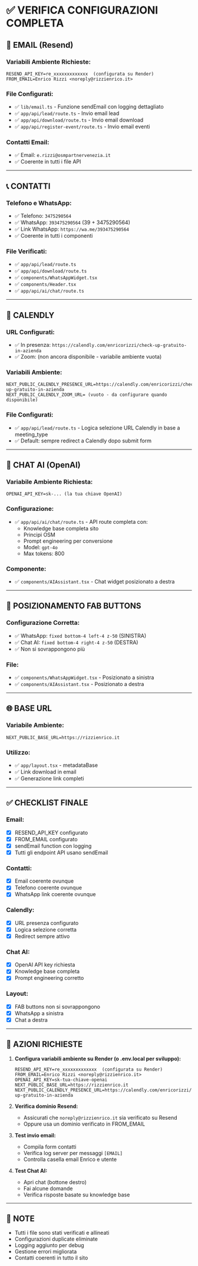# ✅ VERIFICA CONFIGURAZIONI COMPLETA

## 📧 EMAIL (Resend)

### Variabili Ambiente Richieste:
```env
RESEND_API_KEY=re_xxxxxxxxxxxxx  (configurata su Render)
FROM_EMAIL=Enrico Rizzi <noreply@rizzienrico.it>
```

### File Configurati:
- ✅ `lib/email.ts` - Funzione sendEmail con logging dettagliato
- ✅ `app/api/lead/route.ts` - Invio email lead
- ✅ `app/api/download/route.ts` - Invio email download
- ✅ `app/api/register-event/route.ts` - Invio email eventi

### Contatti Email:
- ✅ Email: `e.rizzi@osmpartnervenezia.it`
- ✅ Coerente in tutti i file API

---

## 📞 CONTATTI

### Telefono e WhatsApp:
- ✅ Telefono: `3475290564`
- ✅ WhatsApp: `393475290564` (39 + 3475290564)
- ✅ Link WhatsApp: `https://wa.me/393475290564`
- ✅ Coerente in tutti i componenti

### File Verificati:
- ✅ `app/api/lead/route.ts`
- ✅ `app/api/download/route.ts`
- ✅ `components/WhatsAppWidget.tsx`
- ✅ `components/Header.tsx`
- ✅ `app/api/ai/chat/route.ts`

---

## 📅 CALENDLY

### URL Configurati:
- ✅ In presenza: `https://calendly.com/enricorizzi/check-up-gratuito-in-azienda`
- ✅ Zoom: (non ancora disponibile - variabile ambiente vuota)

### Variabili Ambiente:
```env
NEXT_PUBLIC_CALENDLY_PRESENCE_URL=https://calendly.com/enricorizzi/check-up-gratuito-in-azienda
NEXT_PUBLIC_CALENDLY_ZOOM_URL= (vuoto - da configurare quando disponibile)
```

### File Configurati:
- ✅ `app/api/lead/route.ts` - Logica selezione URL Calendly in base a meeting_type
- ✅ Default: sempre redirect a Calendly dopo submit form

---

## 🤖 CHAT AI (OpenAI)

### Variabile Ambiente Richiesta:
```env
OPENAI_API_KEY=sk-... (la tua chiave OpenAI)
```

### Configurazione:
- ✅ `app/api/ai/chat/route.ts` - API route completa con:
  - Knowledge base completa sito
  - Principi OSM
  - Prompt engineering per conversione
  - Model: `gpt-4o`
  - Max tokens: 800

### Componente:
- ✅ `components/AIAssistant.tsx` - Chat widget posizionato a destra

---

## 📱 POSIZIONAMENTO FAB BUTTONS

### Configurazione Corretta:
- ✅ WhatsApp: `fixed bottom-4 left-4 z-50` (SINISTRA)
- ✅ Chat AI: `fixed bottom-4 right-4 z-50` (DESTRA)
- ✅ Non si sovrappongono più

### File:
- ✅ `components/WhatsAppWidget.tsx` - Posizionato a sinistra
- ✅ `components/AIAssistant.tsx` - Posizionato a destra

---

## 🌐 BASE URL

### Variabile Ambiente:
```env
NEXT_PUBLIC_BASE_URL=https://rizzienrico.it
```

### Utilizzo:
- ✅ `app/layout.tsx` - metadataBase
- ✅ Link download in email
- ✅ Generazione link completi

---

## ✅ CHECKLIST FINALE

### Email:
- [x] RESEND_API_KEY configurato
- [x] FROM_EMAIL configurato
- [x] sendEmail function con logging
- [x] Tutti gli endpoint API usano sendEmail

### Contatti:
- [x] Email coerente ovunque
- [x] Telefono coerente ovunque
- [x] WhatsApp link coerente ovunque

### Calendly:
- [x] URL presenza configurato
- [x] Logica selezione corretta
- [x] Redirect sempre attivo

### Chat AI:
- [x] OpenAI API key richiesta
- [x] Knowledge base completa
- [x] Prompt engineering corretto

### Layout:
- [x] FAB buttons non si sovrappongono
- [x] WhatsApp a sinistra
- [x] Chat a destra

---

## 🚨 AZIONI RICHIESTE

1. **Configura variabili ambiente su Render (o .env.local per sviluppo):**
   ```env
   RESEND_API_KEY=re_xxxxxxxxxxxxx  (configurata su Render)
   FROM_EMAIL=Enrico Rizzi <noreply@rizzienrico.it>
   OPENAI_API_KEY=sk-tua-chiave-openai
   NEXT_PUBLIC_BASE_URL=https://rizzienrico.it
   NEXT_PUBLIC_CALENDLY_PRESENCE_URL=https://calendly.com/enricorizzi/check-up-gratuito-in-azienda
   ```

2. **Verifica dominio Resend:**
   - Assicurati che `noreply@rizzienrico.it` sia verificato su Resend
   - Oppure usa un dominio verificato in FROM_EMAIL

3. **Test invio email:**
   - Compila form contatti
   - Verifica log server per messaggi `[EMAIL]`
   - Controlla casella email Enrico e utente

4. **Test Chat AI:**
   - Apri chat (bottone destro)
   - Fai alcune domande
   - Verifica risposte basate su knowledge base

---

## 📝 NOTE

- Tutti i file sono stati verificati e allineati
- Configurazioni duplicate eliminate
- Logging aggiunto per debug
- Gestione errori migliorata
- Contatti coerenti in tutto il sito

